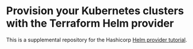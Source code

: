 # Provision your Kubernetes clusters with the Terraform Helm provider

This is a supplemental repository for the Hashicorp [Helm provider tutorial](https://developer.hashicorp.com/terraform/tutorials/kubernetes/helm-provider).
